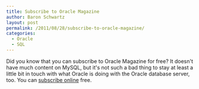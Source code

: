 ```yaml
---
title: Subscribe to Oracle Magazine
author: Baron Schwartz
layout: post
permalink: /2011/08/28/subscribe-to-oracle-magazine/
categories:
  - Oracle
  - SQL
---
```

Did you know that you can subscribe to Oracle Magazine for free? It doesn't have much content on MySQL, but it's not such a bad thing to stay at least a little bit in touch with what Oracle is doing with the Oracle database server, too. You can [subscribe online][1] free.

 [1]: http://oracle.com/oraclemagazine
